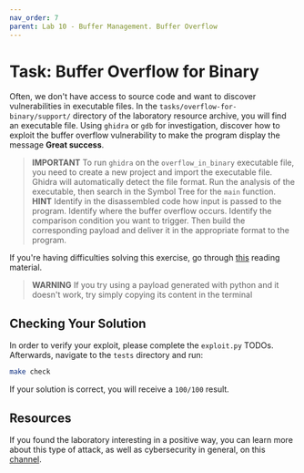 ```yaml
---
nav_order: 7
parent: Lab 10 - Buffer Management. Buffer Overflow
---
```


# Task: Buffer Overflow for Binary

Often, we don't have access to source code and want to discover vulnerabilities in executable files.
In the `tasks/overflow-for-binary/support/` directory of the laboratory resource archive, you will find an executable file.
Using `ghidra` or `gdb` for investigation, discover how to exploit the buffer overflow vulnerability to make the program display the message **Great success**.

> **IMPORTANT** To run `ghidra` on the `overflow_in_binary` executable file, you need to create a new project and import the executable file.
> Ghidra will automatically detect the file format.
> Run the analysis of the executable, then search in the Symbol Tree for the `main` function.
> **HINT** Identify in the disassembled code how input is passed to the program.
> Identify where the buffer overflow occurs.
> Identify the comparison condition you want to trigger.
> Then build the corresponding payload and deliver it in the appropriate format to the program.

If you're having difficulties solving this exercise, go through [this](../../reading/overflow-vuln.md) reading material.

> **WARNING** If you try using a payload generated with python and it doesn't work, try simply copying its content in the terminal

## Checking Your Solution

In order to verify your exploit, please complete the `exploit.py` TODOs. Afterwards, navigate to the `tests` directory and run:

```Bash
make check
```

If your solution is correct, you will receive a `100/100` result.

## Resources

If you found the laboratory interesting in a positive way, you can learn more about this type of attack, as well as cybersecurity in general, on this [channel](https://www.youtube.com/c/LiveOverflow).
